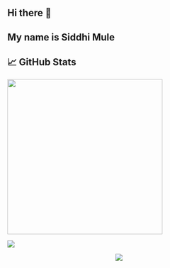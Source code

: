 
 ## Hi there 👋 

<h2>My name is Siddhi Mule</h2>


## &#x1f4c8; GitHub Stats

  <a href="#"><img src="https://github-readme-stats.vercel.app/api?username=mulesiddhi&show_icons=true&count_private=true&theme=dark" width="350"></a>

<a href="https://github.com/mulesiddhi/mulesiddhi">
<img src='https://github-readme-stats.vercel.app/api?username=mulesiddhi&count_private=true'/>
 </a>
<p align='center'>
  <a href="#"><img src="https://badges.pufler.dev/visits/mulesiddhi/mulesiddhi"></a>
</p>

<!--
**mulesiddhi/mulesiddhi** is a ✨ _special_ ✨ repository because its `README.md` (this file) appears on your GitHub profile.

Here are some ideas to get you started:

- 🔭 I’m currently working on ...
- 🌱 I’m currently learning ...
- 👯 I’m looking to collaborate on ...
- 🤔 I’m looking for help with ...
- 💬 Ask me about ...
- 📫 How to reach me: ...
- 😄 Pronouns: ...
- ⚡ Fun fact: ...
-->
